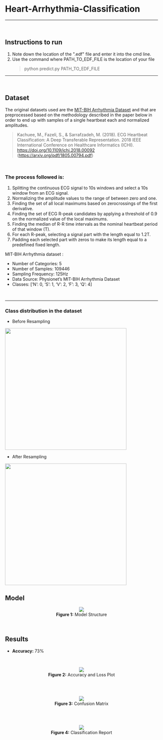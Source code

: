 # Heart-Arrhythmia-Classification

---

<br>

## Instructions to run
1. Note down the location of the ".edf" file and enter it into the cmd line.
2. Use the command where PATH_TO_EDF_FILE is the location of your file
   > python predict.py PATH_TO_EDF_FILE

---

<br>

## Dataset
The original datasets used are the <a href="https://www.physionet.org/content/mitdb/1.0.0/">MIT-BIH Arrhythmia Dataset</a> and that are preprocessed based on the methodology described in the paper below in order to end up with samples of a single heartbeat each and normalized amplitudes.

> Kachuee, M., Fazeli, S., & Sarrafzadeh, M. (2018). ECG Heartbeat Classification: A Deep Transferable Representation. 2018 IEEE International Conference on Healthcare Informatics (ICHI). https://doi.org/10.1109/ichi.2018.00092 (https://arxiv.org/pdf/1805.00794.pdf)

<br>

### The process followed is:

1. Splitting the continuous ECG signal to 10s windows and select a 10s window from an ECG signal. <br>
2. Normalizing the amplitude values to the range of between zero and one. <br>
3. Finding the set of all local maximums based on zerocrossings of the first derivative. <br>
4. Finding the set of ECG R-peak candidates by applying a threshold of 0.9 on the normalized value of the local maximums. <br>
5. Finding the median of R-R time intervals as the nominal heartbeat period of that window (T). <br>
6. For each R-peak, selecting a signal part with the length equal to 1.2T. <br>
7. Padding each selected part with zeros to make its length equal to a predefined fixed length. <br>

MIT-BIH Arrhythmia dataset :

* Number of Categories: 5
* Number of Samples: 109446
* Sampling Frequency: 125Hz
* Data Source: Physionet’s MIT-BIH Arrhythmia Dataset
* Classes: [’N’: 0, ‘S’: 1, ‘V’: 2, ‘F’: 3, ‘Q’: 4]

<br>

---

### Class distribution in the dataset

* Before Resampling
<img src="https://github.com/Srinivas-Natarajan/Heart-Arrhythmia-Classification/blob/main/images/distribution_before_resample.png" height=400>

* After Resampling
<img src="https://github.com/Srinivas-Natarajan/Heart-Arrhythmia-Classification/blob/main/images/distribution_after_resample.png" height=400>

<br>

## Model

<p align="center">
  <img src="https://github.com/Srinivas-Natarajan/Heart-Arrhythmia-Classification/blob/main/images/model_plot.png"> <br>
  <b>Figure 1:</b> Model Structure
</p>


<br>

## Results

* **Accuracy:** 73%

<br>
<p align="center">
  <img src="https://github.com/Srinivas-Natarajan/Heart-Arrhythmia-Classification/blob/main/images/model_result_plot.png"> <br>
  <b>Figure 2:</b> Accuracy and Loss Plot
</p>

<br> <br>

<p align="center">
  <img src="https://github.com/Srinivas-Natarajan/Heart-Arrhythmia-Classification/blob/main/images/confusion_matrix.png" style="margin-left: auto; margin-right: auto;"> <br>
  <b>Figure 3:</b> Confusion Matrix
</p>

<br> <br>

<p align="center">
  <img src="https://github.com/Srinivas-Natarajan/Heart-Arrhythmia-Classification/blob/main/images/classification_report.png"> <br>
  <b>Figure 4:</b> Classification Report
</p>

<br> <br>
